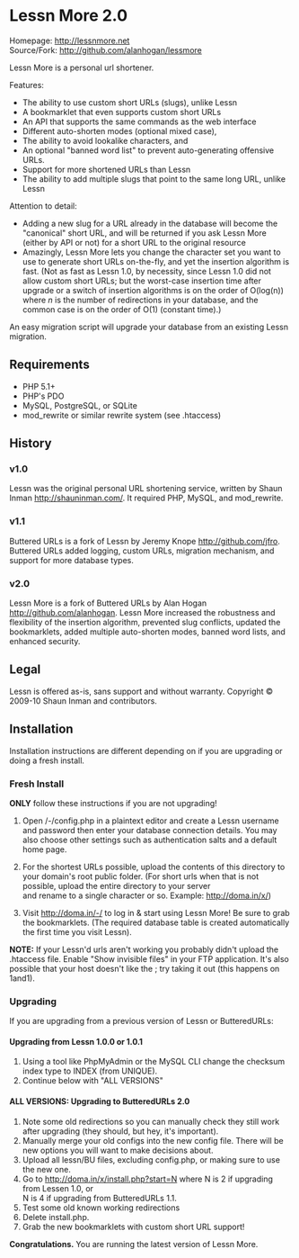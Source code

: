 Lessn More 2.0
==============

Homepage: <http://lessnmore.net>  
Source/Fork: <http://github.com/alanhogan/lessmore>

Lessn More is a personal url shortener.

Features:

*	The ability to use custom short URLs (slugs), unlike Lessn
*	A bookmarklet that even supports custom short URLs
*	An API that supports the same commands as the web interface
*	Different auto-shorten modes (optional mixed case),
*	The ability to avoid lookalike characters, and 
*	An optional "banned word list" to prevent auto-generating offensive URLs.
*	Support for more shortened URLs than Lessn
*	The ability to add multiple slugs that point to the same long URL, unlike Lessn

Attention to detail:

*	Adding a new slug for a URL already in the database will become the "canonical"
	short URL, and will be returned if you ask Lessn More (either by API or not)
	for a short URL to the original resource
*	Amazingly, Lessn More lets you change the character set you want to use
	to generate short URLs on-the-fly, and yet the insertion algorithm
	is fast. (Not as fast as Lessn 1.0, by necessity, since Lessn 1.0 did not allow
	custom short URLs; but the worst-case insertion time after
	upgrade or a switch of insertion algorithms is on the order of O(log(n)) where
	<var>n</var> is the number of redirections in your database, and the common case is
	on the order of O(1) (constant time).)

An easy migration script will upgrade your database 
from an existing Lessn migration.


Requirements
-------------

* PHP 5.1+
* PHP's PDO
* MySQL, PostgreSQL, or SQLite
* mod_rewrite or similar rewrite system (see .htaccess)

<!-- 
  This document is written in Markdown,
  readable as text or convertible to HTML.
  Syntax: http://bit.ly/mkdnsyntax
  Converter & cheatsheet: http://tinyurl.com/mkdndingus 
  Editor w/ instant preview: http://tinyurl.com/mkdnwmd
  (TextMate: ⌃⌥⌘-P to preview as web page)
-->

History
-------

### v1.0

Lessn was the original personal URL shortening service,
written by Shaun Inman <http://shauninman.com/>. It required PHP, MySQL, and mod_rewrite.

### v1.1

Buttered URLs is a fork of Lessn by Jeremy Knope <http://github.com/jfro>.
Buttered URLs added logging, custom URLs, migration mechanism, and support for more database types.

### v2.0

Lessn More is a fork of Buttered URLs by Alan Hogan <http://github.com/alanhogan>.
Lessn More increased the robustness and flexibility of the insertion algorithm,
prevented slug conflicts, updated the bookmarklets, added multiple auto-shorten modes,
banned word lists, and enhanced security.


Legal
-----

Lessn is offered as-is, sans support and without warranty.
Copyright © 2009-10 Shaun Inman and contributors.


Installation
------------

Installation instructions are different depending on if you are upgrading or doing a fresh install.

### Fresh Install ###

**ONLY** follow these instructions if you are not upgrading!

1. Open /-/config.php in a plaintext editor and
	create a Lessn username and password then enter your
	database connection details.
	You may also choose other settings such as
	authentication salts and a default home page.

2. For the shortest URLs possible, upload the contents of this
	directory to your domain's root public folder.
	(For short urls when that is not possible, 
	upload the entire directory to your server  
	and rename to a single character or so. 
	Example: http://doma.in/x/)

3. Visit http://doma.in/-/ to log in & start using Lessn More!
	Be sure to grab the bookmarklets. (The required database table is created 
	automatically the first time you visit Lessn).

**NOTE:** If your Lessn'd urls aren't working you probably didn't
	upload the .htaccess file. Enable "Show invisible files" 
	in your FTP application. It's also possible that your host doesn't like
	the <IfModule>; try taking it out (this happens on 1and1).

### Upgrading ###

If you are upgrading from a previous version of Lessn or ButteredURLs:

#### Upgrading from Lessn 1.0.0 or 1.0.1

1. Using a tool like PhpMyAdmin or the MySQL CLI change the 
   checksum index type to INDEX (from UNIQUE).
2.	Continue below with "ALL VERSIONS"

#### ALL VERSIONS: Upgrading to ButteredURLs 2.0

1.	Note some old redirections so you can manually check they still work after upgrading (they should, but hey, it's important).
1.	Manually merge your old configs into the new config file.
	There will be new options you will want to make
	decisions about.
1.	Upload all lessn/BU files, excluding config.php, or making sure to use the new one.
1.	Go to http://doma.in/x/install.php?start=N where 
	N is 2 if upgrading from Lessen 1.0, or    
	N is 4 if upgrading from ButteredURLs 1.1.
1.	Test some old known working redirections
1.	Delete install.php.
1.	Grab the new bookmarklets with custom short URL support!

**Congratulations.** You are running the latest version of Lessn More.
